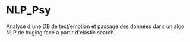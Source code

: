 # NLP_Psy
Analyse d'une DB de text/emotion et passage des données dans un algo NLP de huging face a partir d'elastic search.

